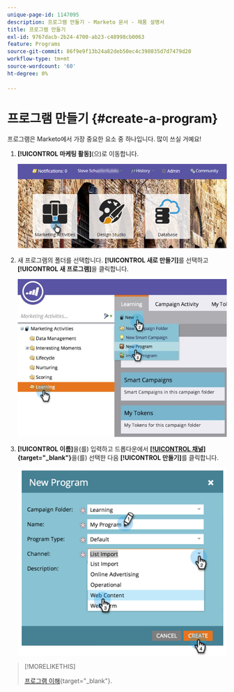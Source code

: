 ```yaml
---
unique-page-id: 1147095
description: 프로그램 만들기 - Marketo 문서 - 제품 설명서
title: 프로그램 만들기
exl-id: 9767dacb-2b24-4700-ab23-c48998cb0063
feature: Programs
source-git-commit: 86f9e9f13b24a82deb50ec4c398035d7d7479d20
workflow-type: tm+mt
source-wordcount: '60'
ht-degree: 0%

---
```


# 프로그램 만들기 {#create-a-program}

프로그램은 Marketo에서 가장 중요한 요소 중 하나입니다. 많이 쓰실 거예요!

1. **[!UICONTROL 마케팅 활동]**(으)로 이동합니다.

   ![](assets/login-marketing-activities.png)

1. 새 프로그램의 폴더를 선택합니다. **[!UICONTROL 새로 만들기]**&#x200B;를 선택하고 **[!UICONTROL 새 프로그램]**&#x200B;을 클릭합니다.

   ![](assets/leadlifecycle.jpg)

1. **[!UICONTROL 이름]**&#x200B;을(를) 입력하고 드롭다운에서 **[[!UICONTROL 채널]](/help/marketo/product-docs/administration/tags/create-a-program-channel.md){target="_blank"}**&#x200B;을(를) 선택한 다음 **[!UICONTROL 만들기]**&#x200B;를 클릭합니다.

   ![](assets/image2015-2-5-16-3a33-3a23.png)

>[!MORELIKETHIS]
>
>[프로그램 이해](/help/marketo/product-docs/core-marketo-concepts/programs/creating-programs/understanding-programs.md){target="_blank"}.
